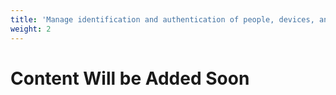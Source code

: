 ```yaml
---
title: 'Manage identification and authentication of people, devices, and services'
weight: 2
---
```


# Content Will be Added Soon